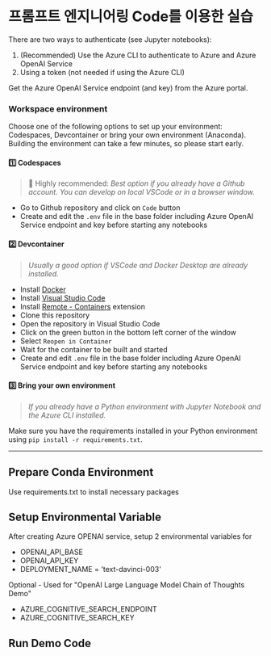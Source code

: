 # 프롬프트 엔지니어링 Code를 이용한 실습

There are two ways to authenticate (see Jupyter notebooks):
1. (Recommended) Use the Azure CLI to authenticate to Azure and Azure OpenAI Service
2. Using a token (not needed if using the Azure CLI)

Get the Azure OpenAI Service endpoint (and key) from the Azure portal.

### Workspace environment

Choose one of the following options to set up your environment: Codespaces, Devcontainer or bring your own environment (Anaconda). Building the environment can take a few minutes, so please start early.

#### 1️⃣ Codespaces

> 🌟 Highly recommended: *Best option if you already have a Github account. You can develop on local VSCode or in a browser window.*

* Go to Github repository and click on `Code` button
* Create and edit the `.env` file in the base folder including Azure OpenAI Service endpoint and key before starting any notebooks

#### 2️⃣ Devcontainer

> *Usually a good option if VSCode and Docker Desktop are already installed.*

* Install [Docker](https://www.docker.com/products/docker-desktop)
* Install [Visual Studio Code](https://code.visualstudio.com/)
* Install [Remote - Containers](https://marketplace.visualstudio.com/items?itemName=ms-vscode-remote.remote-containers) extension
* Clone this repository
* Open the repository in Visual Studio Code
* Click on the green button in the bottom left corner of the window
* Select `Reopen in Container`
* Wait for the container to be built and started
* Create and edit `.env` file in the base folder including Azure OpenAI Service endpoint and key before starting any notebooks

#### 3️⃣ Bring your own environment

> *If you already have a Python environment with Jupyter Notebook and the Azure CLI installed.*

Make sure you have the requirements installed in your Python environment using `pip install -r requirements.txt`.

-------------------

## Prepare Conda Environment
Use requirements.txt to install necessary packages

## Setup Environmental Variable
After creating Azure OPENAI service, setup 2 environmental variables for 
- OPENAI_API_BASE
- OPENAI_API_KEY
- DEPLOYMENT_NAME = 'text-davinci-003'

Optional - Used for "OpenAI Large Language Model Chain of Thoughts Demo"
- AZURE_COGNITIVE_SEARCH_ENDPOINT
- AZURE_COGNITIVE_SEARCH_KEY
## Run Demo Code